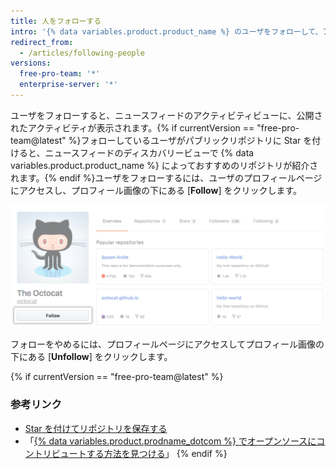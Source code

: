 ```yaml
---
title: 人をフォローする
intro: '{% data variables.product.product_name %} のユーザをフォローして、アクティビティに関する通知を受け取ることができます。{% if currentVersion == "free-pro-team@latest" %}また、それらのユーザのコミュニティ内でプロジェクトを見つけることもできます。{% endif %}'
redirect_from:
  - /articles/following-people
versions:
  free-pro-team: '*'
  enterprise-server: '*'
---
```


ユーザをフォローすると、ニュースフィードのアクティビティビューに、公開されたアクティビティが表示されます。{% if currentVersion == "free-pro-team@latest" %}フォローしているユーザがパブリックリポジトリに Star を付けると、ニュースフィードのディスカバリービューで {% data variables.product.product_name %} によっておすすめのリポジトリが紹介されます。{% endif %}ユーザをフォローするには、ユーザのプロフィールページにアクセスし、プロフィール画像の下にある [**Follow**] をクリックします。

![ユーザのフォローボタン](/assets/images/help/profile/follow-user-button.png)

フォローをやめるには、プロフィールページにアクセスしてプロフィール画像の下にある [**Unfollow**] をクリックします。

{% if currentVersion == "free-pro-team@latest" %}
### 参考リンク

- [Star を付けてリポジトリを保存する](/articles/saving-repositories-with-stars/)
- 「[{% data variables.product.prodname_dotcom %} でオープンソースにコントリビュートする方法を見つける](/github/getting-started-with-github/finding-ways-to-contribute-to-open-source-on-github)」
{% endif %}
